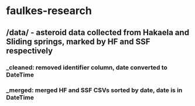# faulkes-research
## /data/ - asteroid data collected from Hakaela and Sliding springs, marked by HF and SSF respectively
  ### _cleaned: removed identifier column, date converted to DateTime
  ### _merged: merged HF and SSF CSVs sorted by date, date is in DateTime

